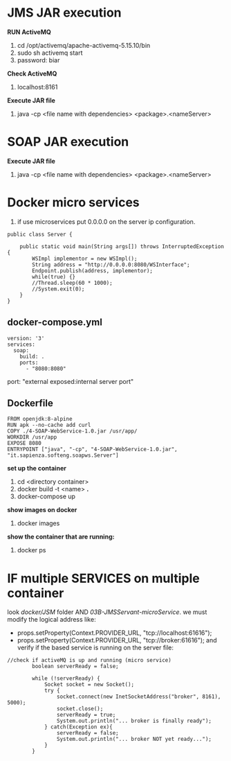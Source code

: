 # JMS JAR execution

**RUN ActiveMQ**
1. cd /opt/activemq/apache-activemq-5.15.10/bin
2. sudo sh activemq start
3. password: biar

**Check ActiveMQ**
1. localhost:8161

**Execute JAR file**
1. java -cp \<file name with dependencies\> \<package\>.\<nameServer\>

# SOAP JAR execution

**Execute JAR file**
1. java -cp \<file name with dependencies\> \<package\>.\<nameServer\>


# Docker micro services
1. if use microservices put 0.0.0.0 on the server ip configuration.
```
public class Server {

    public static void main(String args[]) throws InterruptedException {
        WSImpl implementor = new WSImpl();
        String address = "http://0.0.0.0:8080/WSInterface";
        Endpoint.publish(address, implementor);
        while(true) {}
        //Thread.sleep(60 * 1000);
        //System.exit(0);
    }
}

```
## docker-compose.yml
```
version: '3'
services:
  soap:
    build: .
    ports:
      - "8080:8080"
```
port: "external exposed:internal server port"
## Dockerfile
```
FROM openjdk:8-alpine
RUN apk --no-cache add curl
COPY ./4-SOAP-WebService-1.0.jar /usr/app/
WORKDIR /usr/app
EXPOSE 8080  
ENTRYPOINT ["java", "-cp", "4-SOAP-WebService-1.0.jar", "it.sapienza.softeng.soapws.Server"]
```
**set up the container**
1. cd \<directory container\>
2. docker build -t \<name\> **.**
3. docker-compose up 

**show images on docker**
1. docker images

**show the container that are running:**
1. docker ps

# IF multiple SERVICES on multiple container 
look *docker/JSM* folder AND *03B-JMSServant-microService*.
we must modify the logical address like:
* props.setProperty(Context.PROVIDER_URL, "tcp://localhost:61616");
* props.setProperty(Context.PROVIDER_URL, "tcp://broker:61616");
and verify if the based service is running on the server file:
```
//check if activeMQ is up and running (micro service)
        boolean serverReady = false;

        while (!serverReady) {
            Socket socket = new Socket();
            try {
                socket.connect(new InetSocketAddress("broker", 8161), 5000);
                socket.close();
                serverReady = true;
                System.out.println("... broker is finally ready");
            } catch(Exception ex){
                serverReady = false;
                System.out.println("... broker NOT yet ready...");
            }
        }
```
